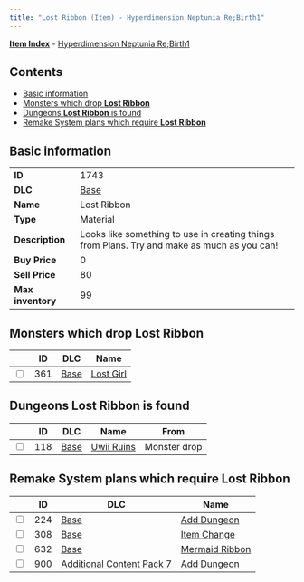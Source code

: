 ```yaml
---
title: "Lost Ribbon (Item) - Hyperdimension Neptunia Re;Birth1"
---
```


[**Item Index**](/neptunia/rb1/item/index.html) - [Hyperdimension Neptunia Re;Birth1](/neptunia/rb1)

## Contents

- [Basic information](#basic-information)
- [Monsters which drop **Lost Ribbon**](#monsters-which-drop-lost-ribbon)
- [Dungeons **Lost Ribbon** is found](#dungeons-lost-ribbon-is-found)
- [Remake System plans which require **Lost Ribbon**](#remake-system-plans-which-require-lost-ribbon)

## Basic information

|   |   |
| -- | -- |
| **ID** | 1743 |
| **DLC** | [Base](/neptunia/rb1/dlc/1-base.html) |
| **Name** | Lost Ribbon |
| **Type** | Material |
| **Description** | Looks like something to use in creating things from Plans. Try and make as much as you can! |
| **Buy Price** | 0 |
| **Sell Price** | 80 |
| **Max inventory** | 99 |


## Monsters which drop **Lost Ribbon**

|    | ID | DLC | Name |
| -- | -- | --- | ---- |
| <input type="checkbox" id="rb1-monster-1-361" class="trackbox" /> | 361 | [Base](/neptunia/rb1/dlc/1-base.html) | [Lost Girl](/neptunia/rb1/monster/1-361-lost-girl.html) |


## Dungeons **Lost Ribbon** is found

|    | ID | DLC | Name | From |
| -- | -- | --- | ---- | ---- |
| <input type="checkbox" id="rb1-dungeon-1-118" class="trackbox" /> | 118 | [Base](/neptunia/rb1/dlc/1-base.html) | [Uwii Ruins](/neptunia/rb1/dungeon/1-118-uwii-ruins.html) | Monster drop |


## Remake System plans which require **Lost Ribbon**

|    | ID | DLC | Name |
| -- | -- | --- | ---- |
| <input type="checkbox" id="rb1-quest-1-224" class="trackbox" /> | 224 | [Base](/neptunia/rb1/dlc/1-base.html) | [Add Dungeon](/neptunia/rb1/quest/1-224-add-dungeon.html) |
| <input type="checkbox" id="rb1-quest-1-308" class="trackbox" /> | 308 | [Base](/neptunia/rb1/dlc/1-base.html) | [Item Change](/neptunia/rb1/quest/1-308-item-change.html) |
| <input type="checkbox" id="rb1-quest-1-632" class="trackbox" /> | 632 | [Base](/neptunia/rb1/dlc/1-base.html) | [Mermaid Ribbon](/neptunia/rb1/quest/1-632-mermaid-ribbon.html) |
| <input type="checkbox" id="rb1-quest-16-900" class="trackbox" /> | 900 | [Additional Content Pack 7](/neptunia/rb1/dlc/16-pack7.html) | [Add Dungeon](/neptunia/rb1/quest/16-900-add-dungeon.html) |
